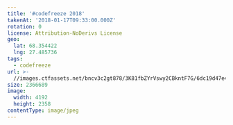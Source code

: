 ```yaml
---
title: '#codefreeze 2018'
takenAt: '2018-01-17T09:33:00.000Z'
rotation: 0
license: Attribution-NoDerivs License
geo:
  lat: 68.354422
  lng: 27.485736
tags:
  - codefreeze
url: >-
  //images.ctfassets.net/bncv3c2gt878/3K81fbZYrVswy2CBkntF7G/6dc19d47e45acf4c5d0d6cf99bd7f923/codefreeze-2018_25929181428_o
size: 2366689
image:
  width: 4192
  height: 2358
contentType: image/jpeg
---
```


